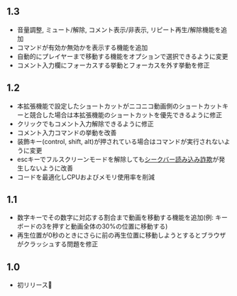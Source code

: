 ## 1.3
* 音量調整, ミュート/解除, コメント表示/非表示, リピート再生/解除機能を追加
* コマンドが有効か無効かを表示する機能を追加
* 自動的にプレイヤーまで移動する機能をオプションで選択できるように変更
* コメント入力欄にフォーカスする挙動とフォーカスを外す挙動を修正

## 1.2
* 本拡張機能で設定したショートカットがニコニコ動画側のショートカットキーと競合した場合は本拡張機能のショートカットを優先できるように修正
* クリックでもコメント入力解除できるように修正
* コメント入力コマンドの挙動を改善
* 装飾キー(control, shift, alt)が押されている場合はコマンドが実行されないように変更
* escキーでフルスクリーンモードを解除しても[シークバー読み込み詐欺](http://dic.nicovideo.jp/a/%E3%82%B7%E3%83%BC%E3%82%AF%E3%83%90%E3%83%BC%E8%AA%AD%E3%81%BF%E8%BE%BC%E3%81%BF%E8%A9%90%E6%AC%BA)が発生しないように改善
* コードを最適化しCPUおよびメモリ使用率を削減

## 1.1
* 数字キーでその数字に対応する割合まで動画を移動する機能を追加(例: キーボードの3を押すと動画全体の30%の位置に移動する)
* 再生位置が0秒のときにさらに前の再生位置に移動しようとするとブラウザがクラッシュする問題を修正

## 1.0
* 初リリース:tada:
